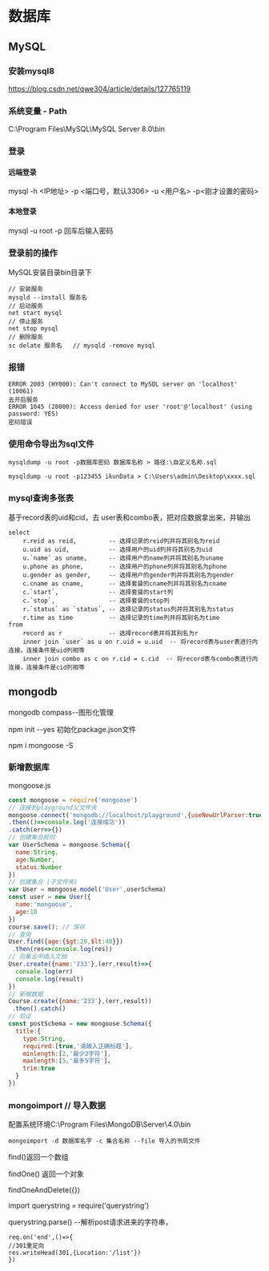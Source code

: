 # 数据库

## MySQL

### 安装mysql8

<https://blog.csdn.net/qwe304/article/details/127765119>

### 系统变量 - Path

C:\Program Files\MySQL\MySQL Server 8.0\bin

### 登录

#### 远端登录

mysql -h <IP地址> -p <端口号，默认3306> -u <用户名> -p<刚才设置的密码>

#### 本地登录

mysql -u root -p 回车后输入密码

### 登录前的操作

MySQL安装目录bin目录下

```plain
// 安装服务
mysqld --install 服务名
// 启动服务
net start mysql
// 停止服务
net stop mysql
// 删除服务
sc delate 服务名   // mysqld -remove mysql
```

### 报错

```plain
ERROR 2003 (HY000): Can't connect to MySQL server on 'localhost' (10061)
去开启服务
ERROR 1045 (28000): Access denied for user 'root'@'localhost' (using password: YES)
密码错误
```

### 使用命令导出为sql文件

```
mysqldump -u root -p数据库密码 数据库名称 > 路径:\自定义名称.sql

mysqldump -u root -p123455 ikunData > C:\Users\admin\Desktop\xxxx.sql
```

### mysql查询多张表

基于record表的uid和cid，去 user表和combo表，把对应数据拿出来，并输出

```
select
    r.reid as reid,         -- 选择记录的reid列并将其别名为reid
    u.uid as uid,           -- 选择用户的uid列并将其别名为uid
    u.`name` as uname,      -- 选择用户的name列并将其别名为uname
    u.phone as phone,       -- 选择用户的phone列并将其别名为phone
    u.gender as gender,     -- 选择用户的gender列并将其别名为gender
    c.cname as cname,       -- 选择套餐的cname列并将其别名为cname
    c.`start`,              -- 选择套餐的start列
    c.`stop`,               -- 选择套餐的stop列
    r.`status` as `status`, -- 选择记录的status列并将其别名为status
    r.time as time          -- 选择记录的time列并将其别名为time
from
    record as r             -- 选择record表并将其别名为r
    inner join `user` as u on r.uid = u.uid  -- 将record表与user表进行内连接，连接条件是uid列相等
    inner join combo as c on r.cid = c.cid  -- 将record表与combo表进行内连接，连接条件是cid列相等
```

## mongodb

mongodb compass--图形化管理

npm init --yes 初始化package.json文件

npm i mongoose -S

### 新增数据库

mongoose.js

```javascript
const mongoose = require('mongoose')
// 连接到playground父文件夹
mongoose.connect('mongodb://localhost/playground',{useNewUrlParser:true})
.then(()=>console.log('连接成功'))
.catch(err=>{})
// 创建集合规则
var UserSchema = mongoose.Schema({
  name:String,
  age:Number,
  status:Number
})
// 创建集合 (子文件夹)
var User = mongoose.model('User',userSchema)
const user = new User({
  name:'mongoose', 
  age:18
})
course.save(); // 保存
// 查询
User.find({age:{$gt:20,$lt:40}})
 .then(res=>console.log(res))
// 向集合中插入文档
User.create({name:'233'},(err,result)=>{
  console.log(err)
  console.log(result)
})
// 新增数据
Course.create({name:'233'},(err,result))
 .then().catch()
// 验证
const postSchema = new mongoose.Schema({
  title:{
    type:String,
    required:[true,'请输入正确标题'],
    minlength:[2,'最少2字符'],
    maxlength:[5,'最多5字符']，
    trim:true  
  }
})
```

### mongoimport // 导入数据

配置系统环境C:\Program Files\MongoDB\Server\4.0\bin

```plain
mongoimport -d 数据库名字 -c 集合名称 --file 导入的书局文件
```

find()返回一个数组

findOne() 返回一个对象

findOneAndDelete({})

import querystring = require('querystring')

querystring.parse()   --解析post请求进来的字符串，

```plain
req.on('end',()=>{
//301重定向
res.writeHead(301,{Location:'/list'})
})
```
